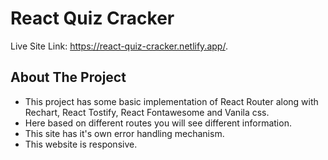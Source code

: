 # React Quiz Cracker

Live Site Link: https://react-quiz-cracker.netlify.app/.

## About The Project
* This project has some basic implementation of React Router along with Rechart, React Tostify, React Fontawesome and Vanila css.
* Here based on different routes you will see different information.
* This site has it's own error handling mechanism.
* This website is responsive.
